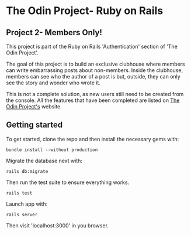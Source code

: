 # The Odin Project- Ruby on Rails
## Project 2- Members Only!

This project is part of the Ruby on Rails 'Authentication' section of 'The Odin Project'.

The goal of this project is to build an exclusive clubhouse where members can write embarrassing posts about non-members. Inside the clubhouse, members can see who the author of a post is but, outside, they can only see the story and wonder who wrote it. 

This is not a complete solution, as new users still need to be created from the console. All the features that have been completed are listed on [The Odin Project's](https://www.theodinproject.com/courses/ruby-on-rails/lessons/authentication) website.

## Getting started

To get started, clone the repo and then install the necessary gems with:

`bundle install --without production`

Migrate the database next with:

`rails db:migrate`

Then run the test suite to ensure everything works.

`rails test`

Launch app with:

`rails server`

Then visit 'localhost:3000' in you browser.